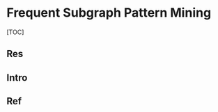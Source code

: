 # Frequent Subgraph Pattern Mining

[TOC]



## Res


## Intro


## Ref
[频繁子图挖掘算法介绍]: https://data-mining.philippe-fournier-viger.com/频繁子图挖掘算法介绍/


